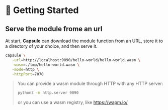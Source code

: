 # 🚀 Getting Started

## Serve the module frome an url

At start, **Capsule** can download the module function from an URL, store it to a directory of your choice, and then serve it.

```bash
capsule \
   -url=http://localhost:9090/hello-world/hello-world.wasm \
   -wasm=./tmp/hello-world.wasm \
   -mode=http \
   -httpPort=7070
```

> You can provide a wasm module through HTTP with any HTTP server:
> ```bash
> python3 -m http.server 9090
> ```
> or you can use a wasm registry, like https://wapm.io/

